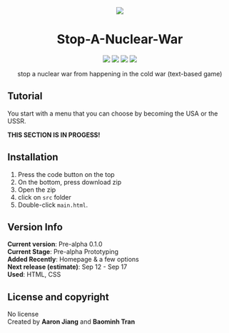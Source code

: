 <p align="center">
<img src="https://emojipedia-us.s3.dualstack.us-west-1.amazonaws.com/thumbs/240/apple/325/bomb_1f4a3.png">
</p>
<h1 align="center">Stop-A-Nuclear-War</h1>
<p align="center">
<img src="https://img.shields.io/badge/ver-Pre%20Alpha%20v0.1-brightgreen"> <img src="https://img.shields.io/badge/Stage-Prototype-34ebeb"> <img src="https://img.shields.io/badge/HTML5-white?logo=html5"> <img src="https://img.shields.io/badge/Made%20by-omnix%20&%20aaron-blueviolet">

</p>

<p align="center">stop a nuclear war from happening in the cold war (text-based game)</p>

## Tutorial
You start with a menu that you can choose by becoming the USA or the USSR.

**THIS SECTION IS IN PROGESS!**

## Installation
1. Press the code button on the top
2. On the bottom, press download zip
3. Open the zip
4. click on `src` folder
5. Double-click `main.html`.

## Version Info
**Current version**: Pre-alpha 0.1.0
<br>
**Current Stage**: Pre-alpha Prototyping
<br>
**Added Recently**: Homepage & a few options
<br>
**Next release (estimate)**: Sep 12 - Sep 17
<br>
**Used**: HTML, CSS

## License and copyright
No license
<br>
Created by **Aaron Jiang** and **Baominh Tran**
